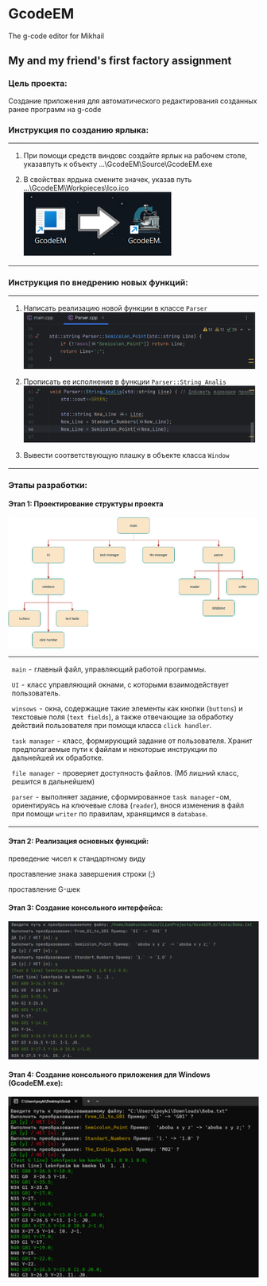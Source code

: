 # GcodeEM
The g-code editor for Mikhail

## My and my friend's first factory assignment

### Цель проекта:
Создание приложения для автоматического редактирования созданных ранее программ на g-code


### Инструкция по созданию ярлыка:
<table>
<tr>
<td style="border: none;">

1) При помощи средств виндовс создайте ярлык на рабочем столе, указавпуть к объекту ...\GcodeEM\Source\GcodeEM.exe

2) В свойствах ярдыка смените значек, указав путь ...\GcodeEM\Workpieces\Ico.ico
![Отрисовка карты.](/Images/Icones.png)

</td> </tr> </table>



### Инструкция по внедрению новых функций:
<table>
<tr>
<td style="border: none;">

1) Написать реализацию новой функции в классе `Parser`
![Отрисовка карты.](/Images/Class_Parser.png)

2) Прописать ее исполнение в функции `Parser::String_Analis`
![Отрисовка карты.](/Images/Line_Analis.png)

3) Вывести соответствующую плашку в объекте класса `Window`

</td> </tr> </table>

### Этапы разработки:
#### Этап 1: Проектирование структуры проекта
![Отрисовка карты.](/Images/Structure.drawio.png)

<table>
<tr>
<td style="border: none;">

`main` - главный файл, управляющий работой программы.

`UI` - класс управляющий окнами, с которыми взаимодействует пользователь.

`winsows` - окна, содержащие такие элементы как кнопки (`buttons`) и текстовые поля (`text fields`), а также отвечающие за обработку действий пользователя при помощи класса `click handler`.

`task manager` - класс, формирующий задание от пользователя. Хранит предполагаемые пути к файлам и некоторые инструкции по дальнейшей их обработке.

`file manager` - проверяет доступность файлов. (Мб лишний класс, решится в дальнейшем)

`parser` - выполняет задание, сформированное `task manager`-ом, ориентируясь на ключевые слова (`reader`), внося изменения в файл при помощи `writer` по правилам, хранящимся в `database`.

</td> </tr> </table>


#### Этап 2: Реализация основных функций: 

преведение чисел к стандартному виду

проставление знака завершения строки (;)

проставление G-шек

#### Этап 3: Создание консольного интерфейса:

![Отрисовка карты.](/Images/Consol.png)

#### Этап 4: Создание консольного приложения для Windows (GcodeEM.exe):

![Отрисовка карты.](/Images/1stEXE.png)

